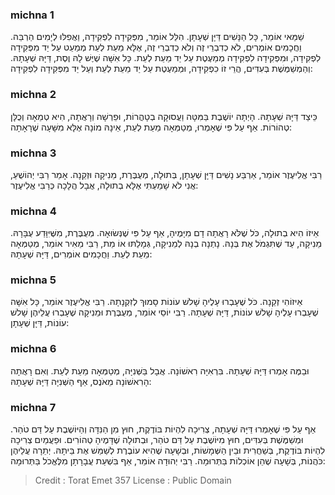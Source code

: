 
### michna 1
שַׁמַּאי אוֹמֵר, כָּל הַנָּשִׁים דַּיָּן שְׁעָתָן. הִלֵּל אוֹמֵר, מִפְּקִידָה לִפְקִידָה, וַאֲפִלּוּ לְיָמִים הַרְבֵּה. וַחֲכָמִים אוֹמְרִים, לֹא כְדִבְרֵי זֶה וְלֹא כְדִבְרֵי זֶה, אֶלָּא מֵעֵת לְעֵת מְמַעֵט עַל יַד מִפְּקִידָה לִפְקִידָה, וּמִפְּקִידָה לִפְקִידָה מְמַעֶטֶת עַל יַד מֵעֵת לְעֵת. כָּל אִשָּׁה שֶׁיֶּשׁ לָהּ וֶסֶת, דַּיָּהּ שְׁעָתָהּ. וְהַמְשַׁמֶּשֶׁת בְּעִדִּים, הֲרֵי זוֹ כִפְקִידָה, וּמְמַעֶטֶת עַל יַד מֵעֵת לְעֵת וְעַל יַד מִפְּקִידָה לִפְקִידָה: 

### michna 2
כֵּיצַד דַּיָּהּ שְׁעָתָהּ. הָיְתָה יוֹשֶׁבֶת בַּמִּטָּה וַעֲסוּקָה בְטָהֳרוֹת, וּפֵרְשָׁה וְרָאֲתָה, הִיא טְמֵאָה וְכֻלָּן טְהוֹרוֹת. אַף עַל פִּי שֶׁאָמְרוּ, מְטַמְּאָה מֵעֵת לְעֵת, אֵינָהּ מוֹנָה אֶלָּא מִשָּׁעָה שֶׁרָאָתָה: 

### michna 3
רַבִּי אֱלִיעֶזֶר אוֹמֵר, אַרְבַּע נָשִׁים דַּיָּן שְׁעָתָן, בְּתוּלָה, מְעֻבֶּרֶת, מֵנִיקָה וּזְקֵנָה. אָמַר רַבִּי יְהוֹשֻׁעַ, אֲנִי לֹא שָׁמַעְתִּי אֶלָּא בְתוּלָה, אֲבָל הֲלָכָה כְּרַבִּי אֱלִיעֶזֶר: 

### michna 4
אֵיזוֹ הִיא בְתוּלָה, כֹּל שֶׁלֹּא רָאֲתָה דָם מִיָּמֶיהָ, אַף עַל פִּי שֶׁנְּשׂוּאָה. מְעֻבֶּרֶת, מִשֶּׁיִּוָּדַע עֻבָּרָהּ. מֵנִיקָה, עַד שֶׁתִּגְמֹל אֶת בְּנָהּ. נָתְנָה בְנָהּ לְמֵנִיקָה, גְּמָלַתּוּ אוֹ מֵת, רַבִּי מֵאִיר אוֹמֵר, מְטַמְּאָה מֵעֵת לְעֵת. וַחֲכָמִים אוֹמְרִים, דַּיָּהּ שְׁעָתָהּ: 

### michna 5
אֵיזוֹהִי זְקֵנָה. כֹּל שֶׁעָבְרוּ עָלֶיהָ שָׁלשׁ עוֹנוֹת סָמוּךְ לְזִקְנָתָהּ. רַבִּי אֱלִיעֶזֶר אוֹמֵר, כָּל אִשָּׁה שֶׁעָבְרוּ עָלֶיהָ שָׁלשׁ עוֹנוֹת, דַּיָּהּ שְׁעָתָהּ. רַבִּי יוֹסֵי אוֹמֵר, מְעֻבֶּרֶת וּמֵנִיקָה שֶׁעָבְרוּ עֲלֵיהֶן שָׁלשׁ עוֹנוֹת, דַּיָּן שְׁעָתָן: 

### michna 6
וּבַמֶּה אָמְרוּ דַּיָּהּ שְׁעָתָהּ. בִּרְאִיָּה רִאשׁוֹנָה. אֲבָל בַּשְּׁנִיָּה, מְטַמְּאָה מֵעֵת לְעֵת. וְאִם רָאֲתָה הָרִאשׁוֹנָה מֵאֹנֶס, אַף הַשְּׁנִיָּה דַּיָּהּ שְׁעָתָהּ: 

### michna 7
אַף עַל פִּי שֶׁאָמְרוּ דַּיָּהּ שְׁעָתָהּ, צְרִיכָה לִהְיוֹת בּוֹדֶקֶת, חוּץ מִן הַנִּדָּה וְהַיּוֹשֶׁבֶת עַל דַּם טֹהַר. וּמְשַׁמֶּשֶׁת בְּעִדִּים, חוּץ מִיּוֹשֶׁבֶת עַל דַּם טֹהַר, וּבְתוּלָה שֶׁדָּמֶיהָ טְהוֹרִים. וּפַעֲמַיִם צְרִיכָה לִהְיוֹת בּוֹדֶקֶת, בְּשַׁחֲרִית וּבֵין הַשְּׁמָשׁוֹת, וּבְשָׁעָה שֶׁהִיא עוֹבֶרֶת לְשַׁמֵּשׁ אֶת בֵּיתָהּ. יְתֵרָה עֲלֵיהֶן כֹּהֲנוֹת, בְּשָׁעָה שֶׁהֵן אוֹכְלוֹת בַּתְּרוּמָה. רַבִּי יְהוּדָה אוֹמֵר, אַף בִּשְׁעַת עֲבָרָתָן מִלֶּאֱכֹל בַּתְּרוּמָה: 

>Credit : Torat Emet 357
>License : Public Domain 
